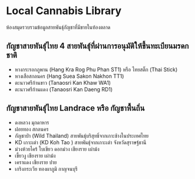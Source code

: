 # Local Cannabis Library
ห้องสมุดรวบรวมข้อมูลสายพันธุ์กัญชาที่มีขายในท้องตลาด

## กัญชาสายพันธุ์ไทย 4 สายพันธุ์ที่ผ่านการอนุมัติให้ขึ้นทะเบียนมรดกชาติ
- หางกระรอกภูพาน (Hang Kra Rog Phu Phan ST1) หรือ ไทยสติ๊ก (Thai Stick)
- หางเสือสกลนคร (Hang Suea Sakon Nakhon TT1)
- ตะนาวศรีก้านขาว (Tanaosri Kan Khaw WA1)
- ตะนาวศรีก้านแดง (Tanaosri Kan Daeng RD1)

## กัญชาสายพันธุ์ไทย Landrace หรือ กัญชาพื้นถิ่น
- ดงหลวง มุกดาหาร
- ฝอยทอง สกลนคร
- กัญชาป่า (Wild Thailand) สายพันธุ์บริสุทธิ์จากเกาะช้างในประเทศไทย
- KD เกาะเต่า (KD Koh Tao ) สายพันธุ์จากเกาะเต่า จังหวัดสุราษฐ์ธานี
- ม่วงห้วยไคร้ ใบเขียว ดอกม่วง เชียงราย เผ่าม้ง
- เขี้ยวงู เชียงราย เผ่าม้ง
- เคราแดง เชียงราย ปาย
- เกริงกระเวีย ทองผาภูมิ กาญจนบุรี
